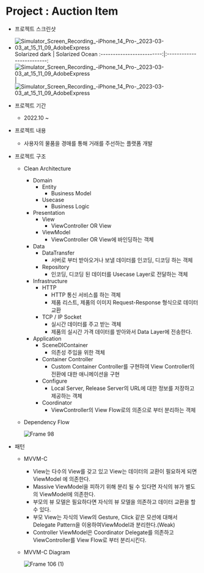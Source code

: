 # Project : Auction Item

- 프로젝트 스크린샷
- ![Simulator_Screen_Recording_-_iPhone_14_Pro_-_2023-03-03_at_15_11_09_AdobeExpress](https://user-images.githubusercontent.com/78067919/222949221-6ccd96a1-2534-475c-b00f-c6e43734762f.gif)
Solarized dark             |  Solarized Ocean
:-------------------------:|:-------------------------:
![Simulator_Screen_Recording_-_iPhone_14_Pro_-_2023-03-03_at_15_11_09_AdobeExpress](https://user-images.githubusercontent.com/78067919/222949221-6ccd96a1-2534-475c-b00f-c6e43734762f.gif)  |  ![Simulator_Screen_Recording_-_iPhone_14_Pro_-_2023-03-03_at_15_11_09_AdobeExpress](https://user-images.githubusercontent.com/78067919/222949221-6ccd96a1-2534-475c-b00f-c6e43734762f.gif)
- 프로젝트 기간
    - 2022.10 ~
- 프로젝트 내용
    - 사용자의 물품을 경매를 통해 거래를 주선하는 플랫폼 개발
- 프로젝트 구조
    - Clean Architecture
        - Domain
            - Entity
                - Business Model
            - Usecase
                - Business Logic
        - Presentation
            - View
                - ViewController OR View
            - ViewModel
                - ViewController OR View에 바인딩하는 객체
        - Data
            - DataTransfer
                - 서버로 부터 받아오거나 보낼 데이터를 인코딩, 디코딩 하는 객체
            - Repository
                - 인코딩, 디코딩 된 데이터를 Usecase Layer로 전달하는 객체
        - Infrastructure
            - HTTP
                - HTTP 통신 서비스를 하는 객체
                - 제품 리스트, 제품의 이미지 Request-Response 형식으로 데이터 교환
            - TCP / IP Socket
                - 실시간 데이터를 주고 받는 객체
                - 제품의 실시간 가격 데이터를 받아와서 Data Layer에 전송한다.
        - Application
            - SceneDIContainer
                - 의존성 주입을 위한 객체
            - Container Controller
                - Custom Container Controller를 구현하여 View Controller의 전환에 대한 애니메이션을 구현
            - Configure
                - Local Server, Release Server의 URL에 대한 정보를 저장하고 제공하는 객체
            - Coordinator
                - ViewController의 View Flow로의 의존으로 부터 분리하는 객체
    - Dependency Flow
        
        ![Frame 98](https://user-images.githubusercontent.com/78067919/222644174-259f942d-4795-430a-8bb9-92668a804a71.png)
        

- 패턴
    - MVVM-C
        - View는 다수의 View를 갖고 있고 View는 데이터의 교환이 필요하게 되면 ViewModel 에 의존한다.
        - Massive ViewModel을 피하기 위해 분리 될 수 있다면 자식의 뷰가 별도의 ViewModel에 의존한다.
        - 부모의 뷰 모델은 필요하다면 자식의 뷰 모델을 의존하고 데이터 교환을 할 수 있다.
        - 부모 View는 자식의 View의 Gesture, Click 같은 모션에 대해서 Delegate Pattern을 이용하여ViewModel과 분리한다.(Weak)
        - Controller ViewModel은 Coordinator Delegate를 의존하고 ViewController를 View Flow로 부터 분리시킨다.
    - MVVM-C Diagram
        
        ![Frame 106 (1)](https://user-images.githubusercontent.com/78067919/222886284-5fccab70-5198-4f51-8b40-d019d63dabbd.png)


